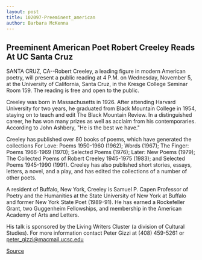 ```yaml
---
layout: post
title: 102097-Preeminent_american
author: Barbara McKenna
---
```


## Preeminent American Poet Robert Creeley Reads At UC Santa Cruz

SANTA CRUZ, CA--Robert Creeley, a leading figure in modern American  poetry, will present a public reading at 4 P.M. on Wednesday, November 5, at  the University of California, Santa Cruz, in the Kresge College Seminar Room  159\. The reading is free and open to the public.

Creeley was born in Massachusetts in 1926. After attending Harvard  University for two years, he graduated from Black Mountain College in 1954,  staying on to teach and edit The Black Mountain Review. In a distinguished  career, he has won many prizes as well as acclaim from his contemporaries.  According to John Ashbery, "He is the best we have."

Creeley has published over 80 books of poems, which have generated  the collections For Love: Poems 1950-1960 (1962); Words (1967); The  Finger: Poems 1966-1969 (1970); Selected Poems (1976); Later: New Poems  (1979); The Collected Poems of Robert Creeley 1945-1975 (1983); and  Selected Poems 1945-1990 (1991). Creeley has also published short stories,  essays, letters, a novel, and a play, and has edited the collections of a  number of other poets.

A resident of Buffalo, New York, Creeley is Samuel P. Capen Professor  of Poetry and the Humanities at the State University of New York at Buffalo  and former New York State Poet (1989-91). He has earned a Rockefeller  Grant, two Guggenheim Fellowships, and membership in the American  Academy of Arts and Letters.

His talk is sponsored by the Living Writers Cluster (a division of  Cultural Studies). For more information contact Peter Gizzi at (408) 459-5261 or  peter_gizzi@macmail.ucsc.edu

[Source](http://www1.ucsc.edu/news_events/press_releases/archive/97-98/10-97/102097-Preeminent_american.html "Permalink to 102097-Preeminent_american")